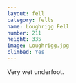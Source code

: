 ```yaml
---
layout: fell
category: fells
name: Loughrigg Fell
number: 211
height: 335
image: Loughrigg.jpg
climbed: Yes
---
```


Very wet underfoot.
